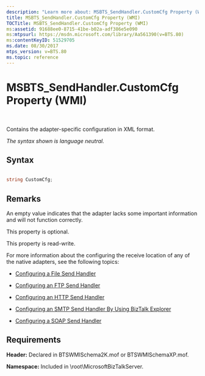 ```yaml
---
description: "Learn more about: MSBTS_SendHandler.CustomCfg Property (WMI)"
title: MSBTS_SendHandler.CustomCfg Property (WMI)
TOCTitle: MSBTS_SendHandler.CustomCfg Property (WMI)
ms:assetid: 91688ee0-8715-41be-b02a-adf386e5e090
ms:mtpsurl: https://msdn.microsoft.com/library/Aa561390(v=BTS.80)
ms:contentKeyID: 51529705
ms.date: 08/30/2017
mtps_version: v=BTS.80
ms.topic: reference
---
```


# MSBTS\_SendHandler.CustomCfg Property (WMI)

 

Contains the adapter-specific configuration in XML format.

*The syntax shown is language neutral.*

## Syntax

```C#
  
string CustomCfg;  
```

## Remarks

An empty value indicates that the adapter lacks some important information and will not function correctly.

This property is optional.

This property is read-write.

For more information about the configuring the receive location of any of the native adapters, see the following topics:

  - [Configuring a File Send Handler](https://msdn.microsoft.com/library/aa577540\(v=bts.80\))

  - [Configuring an FTP Send Handler](https://msdn.microsoft.com/library/aa561311\(v=bts.80\))

  - [Configuring an HTTP Send Handler](https://msdn.microsoft.com/library/aa561097\(v=bts.80\))

  - [Configuring an SMTP Send Handler By Using BizTalk Explorer](https://msdn.microsoft.com/library/aa578257\(v=bts.80\))

  - [Configuring a SOAP Send Handler](https://msdn.microsoft.com/library/aa562126\(v=bts.80\))

## Requirements

**Header:** Declared in BTSWMISchema2K.mof or BTSWMISchemaXP.mof.

**Namespace:** Included in \\root\\MicrosoftBizTalkServer.

